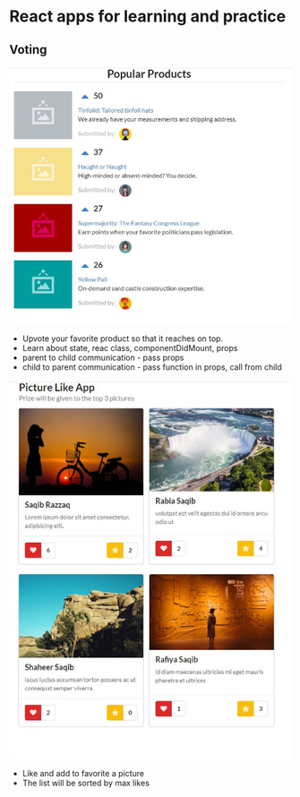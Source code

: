 # React apps for learning and practice

## Voting

![Voting app](images/voting.jpg)

- Upvote your favorite product so that it reaches on top.
- Learn about state, reac class, componentDidMount, props
- parent to child communication - pass props
- child to parent communication - pass function in props, call from child

![PIc Like app](images/pic-like.jpg)

- Like and add to favorite a picture
- The list will be sorted by max likes